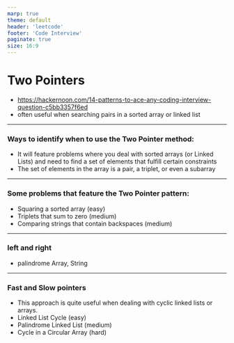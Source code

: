 ```yaml
---
marp: true
theme: default
header: 'leetcode'
footer: 'Code Interview'
paginate: true
size: 16:9
---
```


# Two Pointers

- https://hackernoon.com/14-patterns-to-ace-any-coding-interview-question-c5bb3357f6ed
- often useful when searching pairs in a sorted array or linked list

---

### Ways to identify when to use the Two Pointer method:

- It will feature problems where you deal with sorted arrays (or Linked Lists) and need to find a set of elements that fulfill certain constraints
- The set of elements in the array is a pair, a triplet, or even a subarray

---

### Some problems that feature the Two Pointer pattern:

- Squaring a sorted array (easy)
- Triplets that sum to zero (medium)
- Comparing strings that contain backspaces (medium)

---

### left and right

- palindrome Array, String

---

### Fast and Slow pointers

- This approach is quite useful when dealing with cyclic linked lists or arrays.
- Linked List Cycle (easy)
- Palindrome Linked List (medium)
- Cycle in a Circular Array (hard)